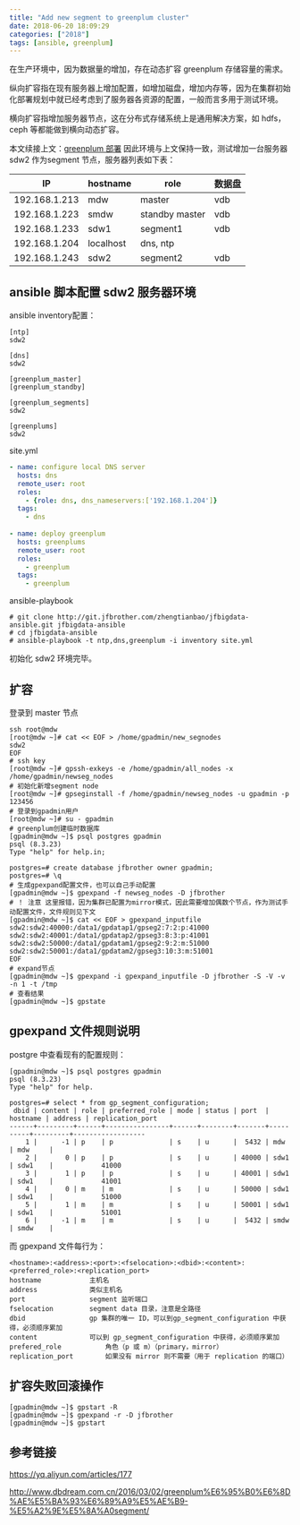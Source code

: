 ```yaml
---
title: "Add new segment to greenplum cluster"
date: 2018-06-20 18:09:29
categories: ["2018"]
tags: [ansible, greenplum]
---
```


在生产环境中，因为数据量的增加，存在动态扩容 greenplum 存储容量的需求。

纵向扩容指在现有服务器上增加配置，如增加磁盘，增加内存等，因为在集群初始化部署规划中就已经考虑到了服务器各资源的配置，一般而言多用于测试环境。

横向扩容指增加服务器节点，这在分布式存储系统上是通用解决方案，如 hdfs，ceph 等都能做到横向动态扩容。

本文续接上文：[greenplum 部署](https://zhengtianbao.com/posts/ansible-install-greenplum/) 因此环境与上文保持一致，测试增加一台服务器 sdw2 作为segment 节点，服务器列表如下表：

| IP            | hostname  | role           | 数据盘 |
| ------------- | --------- | -------------- | ------ |
| 192.168.1.213 | mdw       | master         | vdb    |
| 192.168.1.223 | smdw      | standby master | vdb    |
| 192.168.1.233 | sdw1      | segment1       | vdb    |
| 192.168.1.204 | localhost | dns, ntp       |        |
| 192.168.1.243 | sdw2      | segment2       | vdb    |

## ansible 脚本配置 sdw2 服务器环境

ansible inventory配置：

```
[ntp]
sdw2

[dns]
sdw2

[greenplum_master]
[greenplum_standby]

[greenplum_segments]
sdw2

[greenplums]
sdw2
```

site.yml

```yaml
- name: configure local DNS server
  hosts: dns
  remote_user: root
  roles:
    - {role: dns, dns_nameservers:['192.168.1.204']}
  tags:
    - dns
    
- name: deploy greenplum
  hosts: greenplums                                                        
  remote_user: root
  roles:
    - greenplum
  tags:
    - greenplum 
```

ansible-playbook

```
# git clone http://git.jfbrother.com/zhengtianbao/jfbigdata-ansible.git jfbigdata-ansible
# cd jfbigdata-ansible
# ansible-playbook -t ntp,dns,greenplum -i inventory site.yml 
```

初始化 sdw2 环境完毕。

## 扩容

登录到 master 节点

```
ssh root@mdw
[root@mdw ~]# cat << EOF > /home/gpadmin/new_segnodes
sdw2
EOF
# ssh key
[root@mdw ~]# gpssh-exkeys -e /home/gpadmin/all_nodes -x /home/gpadmin/newseg_nodes
# 初始化新增segment node
[root@mdw ~]# gpseginstall -f /home/gpadmin/newseg_nodes -u gpadmin -p 123456
# 登录到gpadmin用户
[root@mdw ~]# su - gpadmin
# greenplum创建临时数据库
[gpadmin@mdw ~]$ psql postgres gpadmin
psql (8.3.23)
Type "help" for help.in;

postgres=# create database jfbrother owner gpadmin;
postgres=# \q
# 生成gpexpand配置文件，也可以自己手动配置
[gpadmin@mdw ~]$ gpexpand -f newseg_nodes -D jfbrother
# ！ 注意 这里报错，因为集群已配置为mirror模式，因此需要增加偶数个节点，作为测试手动配置文件，文件规则见下文
[gpadmin@mdw ~]$ cat << EOF > gpexpand_inputfile
sdw2:sdw2:40000:/data1/gpdatap1/gpseg2:7:2:p:41000
sdw2:sdw2:40001:/data1/gpdatap2/gpseg3:8:3:p:41001
sdw2:sdw2:50000:/data1/gpdatam1/gpseg2:9:2:m:51000
sdw2:sdw2:50001:/data1/gpdatam2/gpseg3:10:3:m:51001
EOF
# expand节点
[gpadmin@mdw ~]$ gpexpand -i gpexpand_inputfile -D jfbrother -S -V -v -n 1 -t /tmp
# 查看结果
[gpadmin@mdw ~]$ gpstate
```

## gpexpand 文件规则说明

postgre 中查看现有的配置规则：

```
[gpadmin@mdw ~]$ psql postgres gpadmin
psql (8.3.23)
Type "help" for help.

postgres=# select * from gp_segment_configuration;
 dbid | content | role | preferred_role | mode | status | port  | hostname | address | replication_port 
------+---------+------+----------------+------+--------+-------+----------+---------+------------------
    1 |      -1 | p    | p              | s    | u      |  5432 | mdw      | mdw     |                 
    2 |       0 | p    | p              | s    | u      | 40000 | sdw1     | sdw1    |            41000
    3 |       1 | p    | p              | s    | u      | 40001 | sdw1     | sdw1    |            41001
    4 |       0 | m    | m              | s    | u      | 50000 | sdw1     | sdw1    |            51000
    5 |       1 | m    | m              | s    | u      | 50001 | sdw1     | sdw1    |            51001
    6 |      -1 | m    | m              | s    | u      |  5432 | smdw     | smdw    |                 
```

而 gpexpand 文件每行为：

```
<hostname>:<address>:<port>:<fselocation>:<dbid>:<content>:<preferred_role>:<replication_port>
hostname			主机名
address				类似主机名
port				segment 监听端口
fselocation			segment data 目录，注意是全路径
dbid				gp 集群的唯一 ID，可以到gp_segment_configuration 中获得，必须顺序累加
content				可以到 gp_segment_configuration 中获得，必须顺序累加
prefered_role			角色（p 或 m）（primary，mirror）
replication_port		如果没有 mirror 则不需要（用于 replication 的端口）
```

## 扩容失败回滚操作

```
[gpadmin@mdw ~]$ gpstart -R
[gpadmin@mdw ~]$ gpexpand -r -D jfbrother
[gpadmin@mdw ~]$ gpstart
```

## 参考链接

<https://yq.aliyun.com/articles/177>

<http://www.dbdream.com.cn/2016/03/02/greenplum%E6%95%B0%E6%8D%AE%E5%BA%93%E6%89%A9%E5%AE%B9-%E5%A2%9E%E5%8A%A0segment/>
